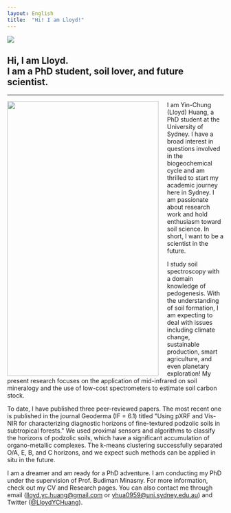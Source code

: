 ```yaml
---
layout: English
title:  "Hi! I am Lloyd!"
---  
```

<img src="https://lloydychuang.github.io/assets/cover1.jpg">   

## Hi, I am Lloyd. <br> I am a PhD student, soil lover, and future scientist.  
***  
   
<img align="left" width="352" height="640" style="margin-right:20px" src="https://lloydychuang.github.io/assets/me.jpg">
I am Yin-Chung (Lloyd) Huang, a PhD student at the University of Sydney. I have a broad interest in questions involved in the biogeochemical cycle and am thrilled to start my academic journey here in Sydney. I am passionate about research work and hold enthusiasm toward soil science. In short, I want to be a scientist in the future.  
   
I study soil spectroscopy with a domain knowledge of pedogenesis. With the understanding of soil formation, I am expecting to deal with issues including climate change, sustainable production, smart agriculture, and even planetary exploration! My present research focuses on the application of mid-infrared on soil mineralogy and the use of low-cost spectrometers to estimate soil carbon stock.   
  
To date, I have published three peer-reviewed papers. The most recent one is published in the journal Geoderma (IF = 6.1) titled "Using pXRF and Vis-NIR for characterizing diagnostic horizons of fine-textured podzolic soils in subtropical forests." We used proximal sensors and algorithms to classify the horizons of podzolic soils, which have a significant accumulation of organo-metallic complexes. The k-means clustering successfully separated O/A, E, B, and C horizons, and we expect such methods can be applied in situ in the future.  
   
I am a dreamer and am ready for a PhD adventure. I am conducting my PhD under the supervision of Prof. Budiman Minasny. For more information, check out my CV and Research pages. You can also contact me through email (lloyd.yc.huang@gmail.com or yhua0959@uni.sydney.edu.au) and Twitter (<a href="https://twitter.com/LloydYCHuang" target="_blank">@LloydYCHuang</a>).    
  
  
  
  
  
  
  
  
